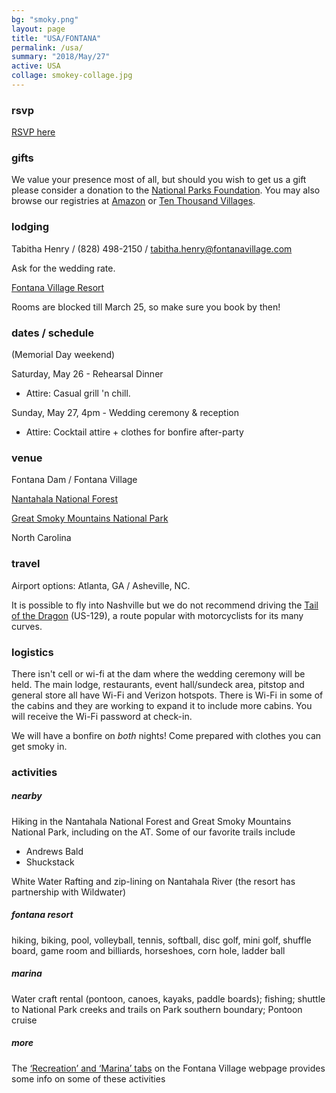```yaml
---
bg: "smoky.png"
layout: page
title: "USA/FONTANA"
permalink: /usa/
summary: "2018/May/27"
active: USA
collage: smokey-collage.jpg
---
```


### rsvp
[RSVP here](https://goo.gl/forms/vGVFVCrkHzz7LcoO2)

### gifts

We value your presence most of all, but should you wish to get us a gift please consider a donation to the [National Parks Foundation](https://www.nationalparks.org/). You may also browse our registries at  [Amazon](https://www.amazon.com/wedding/share/french-cherian) or [Ten Thousand Villages](https://www.tenthousandvillages.com/giftregistry/view/index/id/6935f7dbb76713135f973c35416e3cd7/).

### lodging
Tabitha Henry / (828) 498-2150 / [tabitha.henry@fontanavillage.com](mailto:tabitha.henry@fontanavillage.com)

Ask for the wedding rate.

[Fontana Village Resort](http://www.fontanavillage.com/)

Rooms are blocked till March 25, so make sure you book by then!

### dates / schedule
(Memorial Day weekend)

Saturday, May 26 - Rehearsal Dinner
- Attire: Casual grill 'n chill.

Sunday, May 27, 4pm - Wedding ceremony & reception
- Attire: Cocktail attire + clothes for bonfire after-party


### venue
Fontana Dam / Fontana Village

[Nantahala National Forest](https://en.wikipedia.org/wiki/Nantahala_National_Forest)

[Great Smoky Mountains National Park](https://www.nps.gov/grsm/planyourvisit/fontanadam.htm)

North Carolina

### travel
Airport options: Atlanta, GA / Asheville, NC. 

It is possible to fly into Nashville but we do not recommend driving the [Tail of the Dragon](https://tailofthedragon.com/details/) (US-129), a route popular with motorcyclists for its many curves.

### logistics

There isn't cell or wi-fi at the dam where the wedding ceremony will be held. The main lodge, restaurants, event hall/sundeck area, pitstop and general store all have Wi-Fi and Verizon hotspots. There is Wi-Fi in some of the cabins and they are working to expand it to include more cabins. You will receive the Wi-Fi password at check-in.

We will have a bonfire on _both_ nights! Come prepared with clothes you can get smoky in. 

### activities

<div class="indentsome" markdown="1">

##### nearby
Hiking in the Nantahala National Forest and Great Smoky Mountains National Park, including on the AT. Some of our favorite trails include
- Andrews Bald
- Shuckstack

White Water Rafting and zip-lining on Nantahala River (the resort has partnership with Wildwater)

##### fontana resort
hiking, biking, pool, volleyball, tennis, softball, disc golf, mini golf, shuffle board, game room and billiards, horseshoes, corn hole, ladder ball

##### marina
Water craft rental (pontoon, canoes, kayaks, paddle boards); fishing; shuttle to National Park creeks and trails on Park southern boundary; Pontoon cruise

##### more
The [‘Recreation’ and ‘Marina’ tabs](http://www.fontanavillage.com/recreation.html) on the Fontana Village webpage provides some info on some of these activities

</div>


<!-- <div id='map' style='width: 600px; height: 300px;'></div> -->
<!-- <script> -->
<!-- mapboxgl.accessToken = 'pk.eyJ1joia2FkYWxjYWx5cHNlIiwiYSI6ImNqNzlycTI2ZDA2YnkzMnJzaTRlemtrMGMifQ.lTT5MwV-UGIQYhg7YOMSrA'; -->
<!-- var map = new mapboxgl.Map({ -->
<!-- container: 'map', -->
<!-- style: 'mapbox://styles/mapbox/streets-v10' -->
<!-- }); -->
<!-- </script> -->

